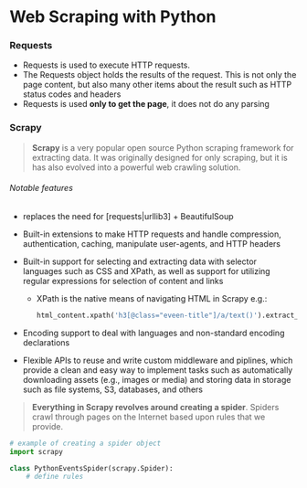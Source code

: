# Web Scraping with Python

### Requests

- Requests is used to execute HTTP requests.
- The Requests object holds the results of the request. This is not only the page content, but also many other items about the result such as HTTP status codes and headers
- Requests is used __only to get the page__, it does not do any parsing

### Scrapy 

> __Scrapy__ is a very popular open source Python scraping framework for extracting data. It was originally designed for only scraping, but it is has also evolved into a powerful web crawling solution.

###### Notable features

- replaces the need for [requests|urllib3] + BeautifulSoup

- Built-in extensions to make HTTP requests and handle compression, authentication, caching, manipulate user-agents, and HTTP headers

- Built-in support for selecting and extracting data with selector languages such as CSS and XPath, as well as support for utilizing regular expressions for selection of content and links

  - XPath is the native means of  navigating HTML in Scrapy e.g.:

    ```python
    html_content.xpath('h3[@class="eveen-title"]/a/text()').extract_first()
    ```

    

- Encoding support to deal with languages and non-standard encoding declarations

- Flexible APIs to reuse and write custom middleware and piplines, which provide a clean and easy way to implement tasks such as automatically downloading assets (e.g., images or media) and storing data in storage such as file systems, S3, databases, and others

> __Everything in Scrapy revolves around creating a spider__. Spiders crawl through pages on the Internet based upon rules that we provide. 

```python
# example of creating a spider object
import scrapy 

class PythonEventsSpider(scrapy.Spider):
    # define rules
```

